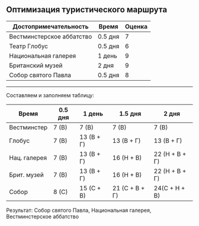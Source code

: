 ## Оптимизация туристического маршрута

Достопримечательность|Время|Оценка
-|-|-
Вестминстерское аббатство|0.5 дня|7
Театр Глобус|0.5 дня|6
Национальная галерея|1 день|9
Британский музей|2 дня|9
Собор святого Павла|0.5 дня|8

***

Составляем и заполняем таблицу:

Время|0.5 дня|1 день|1.5 дня|2 дня
-|-|-|-|-
Вестминстер|7 (В)|7 (В)|7 (В)|7 (В)
Глобус|7 (В)|13 (В + Г)|13 (В + Г)|13 (В + Г)
Нац. галерея|7 (В)|13 (В + Г)|16 (Н + В)|22 (Н + В + Г)
Брит. музей|7 (В)|13 (В + Г)|16 (Н + В)|22 (Н + В + Г)
Собор|8 (С)|15 (С + В)|21 (С + В + Г)|24(С + Н + В)

Результат: Собор святого Павла, Национальная галерея, Вестминстерское аббатство